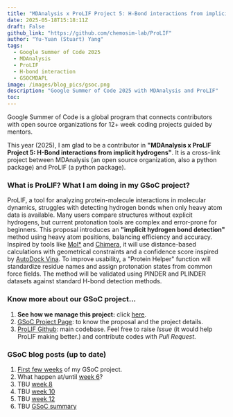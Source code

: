 ```yaml
---
title: "MDAnalysis x ProLIF Project 5: H-Bond interactions from implicit hydrogens"
date: 2025-05-18T15:18:11Z
draft: False
github_link: "https://github.com/chemosim-lab/ProLIF"
author: "Yu-Yuan (Stuart) Yang"
tags:
  - Google Summer of Code 2025
  - MDAnalysis
  - ProLIF
  - H-bond interaction
  - GSOCMDAPL
image: /images/blog_pics/gsoc.png
description: "Google Summer of Code 2025 with MDAnalysis and ProLIF"
toc: 
---
```


Google Summer of Code is a global program that connects contributors with open source organizations for 12+ week coding projects guided by mentors.

This year (2025), I am glad to be a contributor in 
**"MDAnalysis x ProLIF Project 5: H-Bond interactions from implicit hydrogens"**. It is a cross-link project between MDAnalysis (an open source organization, also a python package) and ProLIF (a python package).

### What is ProLIF? What I am doing in my GSoC project?
ProLIF, a tool for analyzing protein-molecule interactions in molecular dynamics, struggles with detecting hydrogen bonds when only heavy atom data is available. Many users compare structures without explicit hydrogens, but current protonation tools are complex and error-prone for beginners. This proposal introduces an **"implicit hydrogen bond detection"** method using heavy atom positions, balancing efficiency and accuracy. Inspired by tools like [Mol*](https://molstar.org/) and [Chimera](https://www.cgl.ucsf.edu/chimera/), it will use distance-based calculations with geometrical constraints and a confidence score inspired by [AutoDock Vina](https://vina.scripps.edu/). To improve usability, a "Protein Helper" function will standardize residue names and assign protonation states from common force fields. The method will be validated using PINDER and PLINDER datasets against standard H-bond detection methods.


### Know more about our GSoC project...
1. **See how we manage this project:** click [here](https://github.com/yuyuan871111/GSoC2025_Hbond_PM).
2. [GSoC Project Page](https://summerofcode.withgoogle.com/programs/2025/projects/5Otkx8vp): to know the proposal and the project details.
3. [ProLIF Github](https://github.com/chemosim-lab/ProLIF): main codebase. Feel free to raise *Issue* (it would help ProLIF making better.) and contribute codes with *Pull Request*.


### GSoC blog posts (up to date)
1. [First few weeks](/blogs/gsoc-week-4) of my GSoC project.   
2. What happen at/until [week 6](/blogs/gsoc-week-6)?
3. TBU [week 8](/blogs/gsoc-week-8)
4. TBU [week 10](/blogs/gsoc-week-10)
5. TBU [week 12](/blogs/gsoc-week-12)
6. TBU [GSoC summary](/blogs/gsoc-week-summary)